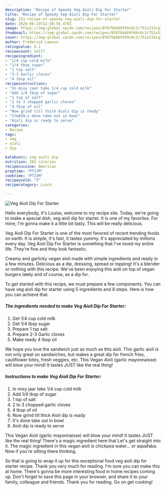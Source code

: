 ```yaml
---
description: "Recipe of Speedy Veg Aioli Dip For Starter"
title: "Recipe of Speedy Veg Aioli Dip For Starter"
slug: 251-recipe-of-speedy-veg-aioli-dip-for-starter
date: 2020-08-23T12:38:56.476Z
image: https://img-global.cpcdn.com/recipes/0767bbb69f69c6c3/751x532cq70/veg-aioli-dip-for-starter-recipe-main-photo.jpg
thumbnail: https://img-global.cpcdn.com/recipes/0767bbb69f69c6c3/751x532cq70/veg-aioli-dip-for-starter-recipe-main-photo.jpg
cover: https://img-global.cpcdn.com/recipes/0767bbb69f69c6c3/751x532cq70/veg-aioli-dip-for-starter-recipe-main-photo.jpg
author: Frederick Lawson
ratingvalue: 4.1
reviewcount: 24177
recipeingredient:
- "1/4 cup cold milk"
- "1/4 tbsp sugar"
- "1 tsp salt"
- "2-3 Garlic cloves"
- "4 tbsp oil"
recipeinstructions:
- "In mixy jaar take 1/4 cup cold milk"
- "Add 1/4 tbsp of sugar"
- "1 tsp of salt"
- "2 to 3 chopped garlic cloves"
- "4 tbsp of oil"
- "Now grind till thick Aioli dip is ready"
- "It&#39;s done take out in bowl"
- "Aioli dip is ready to serve"
categories:
- Recipe
tags:
- veg
- aioli
- dip

katakunci: veg aioli dip 
nutrition: 202 calories
recipecuisine: American
preptime: "PT17M"
cooktime: "PT33M"
recipeyield: "3"
recipecategory: Lunch

---
```



![Veg Aioli Dip For Starter](https://img-global.cpcdn.com/recipes/0767bbb69f69c6c3/751x532cq70/veg-aioli-dip-for-starter-recipe-main-photo.jpg)

Hello everybody, it's Louise, welcome to my recipe site. Today, we're going to make a special dish, veg aioli dip for starter. It is one of my favorites. For mine, I'm gonna make it a little bit tasty. This will be really delicious.

Veg Aioli Dip For Starter is one of the most favored of recent trending foods on earth. It is simple, it's fast, it tastes yummy. It's appreciated by millions every day. Veg Aioli Dip For Starter is something that I've loved my entire life. They're fine and they look fantastic.

Creamy and garlicky vegan aioli made with simple ingredients and ready in a few minutes. Delicious as a dip, dressing, spread or topping! It&#39;s a blender or nothing with this recipe. We&#39;ve been enjoying this aioli on top of vegan burgers lately and of course, as a dip for.


To get started with this recipe, we must prepare a few components. You can have veg aioli dip for starter using 5 ingredients and 8 steps. Here is how you can achieve that.

<!--inarticleads1-->

##### The ingredients needed to make Veg Aioli Dip For Starter:

1. Get 1/4 cup cold milk
1. Get 1/4 tbsp sugar
1. Prepare 1 tsp salt
1. Prepare 2-3 Garlic cloves
1. Make ready 4 tbsp oil


We hope you love the sandwich just as much as this aioli. This garlic aioli is not only great on sandwiches, but makes a great dip for french fries, cauliflower bites, fresh veggies, etc. This Vegan Aioli (garlic mayonnaisse) will blow your mind! It tastes JUST like the real thing! 

<!--inarticleads2-->

##### Instructions to make Veg Aioli Dip For Starter:

1. In mixy jaar take 1/4 cup cold milk
1. Add 1/4 tbsp of sugar
1. 1 tsp of salt
1. 2 to 3 chopped garlic cloves
1. 4 tbsp of oil
1. Now grind till thick Aioli dip is ready
1. It&#39;s done take out in bowl
1. Aioli dip is ready to serve


This Vegan Aioli (garlic mayonnaisse) will blow your mind! It tastes JUST like the real thing! There&#39;s a magic ingredient here that Let&#39;s get straight into it. The magic ingredient in this vegan aioli is chickpea water… or aquafaba. Now if you&#39;re sitting there thinking. 

So that is going to wrap it up for this exceptional food veg aioli dip for starter recipe. Thank you very much for reading. I'm sure you can make this at home. There's gonna be more interesting food in home recipes coming up. Don't forget to save this page in your browser, and share it to your family, colleague and friends. Thank you for reading. Go on get cooking!
